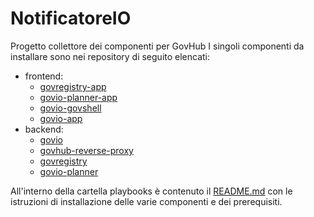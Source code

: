 # NotificatoreIO
Progetto collettore dei componenti per GovHub
I singoli componenti da installare sono nei repository di seguito elencati:
 - frontend:
   - [govregistry-app](https://github.com/comunedibari/govio-govregistry-app.git)
   - [govio-planner-app](https://github.com/comunedibari/govio-planner-app.git)
   - [govio-govshell](https://github.com/comunedibari/govio-govshell.git)
   - [govio-app](https://github.com/comunedibari/govio-app.git)
 - backend:
   - [govio](https://github.com/comunedibari/govio-govio.git)
   - [govhub-reverse-proxy](https://github.com/comunedibari/govio-govhub-reverse-proxy.git)
   - [govregistry](https://github.com/comunedibari/govio-govregistry.git)
   - [govio-planner](https://github.com/comunedibari/govio-govio-planner.git)
  
All'interno della cartella playbooks è contenuto il [README.md](playbooks/README.md) con le istruzioni di installazione delle varie componenti e dei prerequisiti.  


 
